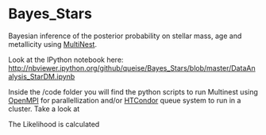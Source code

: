 # Bayes_Stars
Bayesian inference of the posterior probability on stellar mass, age and metallicity using [MultiNest](https://ccpforge.cse.rl.ac.uk/gf/project/multinest/).

Look at the IPython notebook here:
http://nbviewer.ipython.org/github/queise/Bayes_Stars/blob/master/DataAnalysis_StarDM.ipynb

Inside the /code folder you will find the python scripts to run Multinest using [OpenMPI](http://www.open-mpi.org/) for parallellization and/or [HTCondor](http://research.cs.wisc.edu/htcondor/) queue system to run in a cluster. Take a look at 

The Likelihood is calculated 
